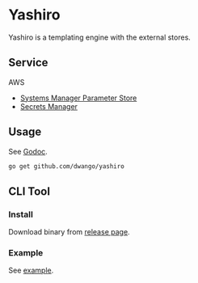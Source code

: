 # Yashiro

Yashiro is a templating engine with the external stores.

## Service

AWS

* [Systems Manager Parameter Store](https://docs.aws.amazon.com/systems-manager/)
* [Secrets Manager](https://docs.aws.amazon.com/secretsmanager/)

## Usage

See [Godoc](https://pkg.go.dev/github.com/dwango/yashiro).

```sh
go get github.com/dwango/yashiro
```

## CLI Tool

### Install

Download binary from [release page](https://github.com/dwango/yashiro/releases).

### Example

See [example](./example/).
